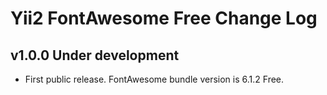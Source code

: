 Yii2 FontAwesome Free Change Log
===================

v1.0.0 Under development
------------------------
- First public release. FontAwesome bundle version is 6.1.2 Free.
